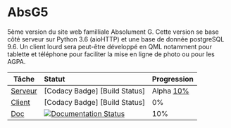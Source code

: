 # AbsG5

5ème version du site web familliale Absolument G. Cette version se base côté serveur sur Python 3.6 (aioHTTP) et une base de donnée postgreSQL 9.6. Un client lourd sera peut-être développé en QML notamment pour tablette et téléphone pour faciliter la mise en ligne de photo ou pour les AGPA.


| Tâche         | Statut          | Progression |
| ------------- |:-------------|:--------------|
| [Serveur](https://github.com/ikit/AbsG5)       | \[Codacy Badge] \[Build Status] | Alpha [10%](https://github.com/ikit/AbsG5/milestone/1) |
| [Client]()        |  \[Codacy Badge] \[Build Status] | 0% |
| [Doc](http://absg5.readthedocs.io/fr/latest/)           | [![Documentation Status](https://readthedocs.org/projects/absg5/badge/?version=latest)](http://absg5.readthedocs.io/fr/latest/?badge=latest) | 10% |
